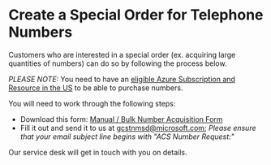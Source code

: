 # Create a Special Order for Telephone Numbers

Customers who are interested in a special order (ex. acquiring large quantities of numbers) can do so by following the process below. 

*PLEASE NOTE:* You need to have an [eligible Azure Subscription and Resource in the US](https://docs.microsoft.com/en-us/azure/communication-services/concepts/telephony-sms/plan-solution#azure-subscriptions-eligibility) to be able to purchase numbers. 

You will need to work through the following steps: 
- Download this form: [Manual / Bulk Number Acquisition Form]()
- Fill it out and send it to us at gcstnmsd@microsoft.com; *Please ensure that your email subject line begins with "ACS Number Request:"* 

Our service desk will get in touch with you on details.
